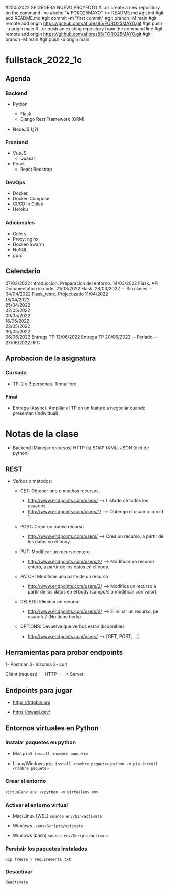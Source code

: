#25052022 SE GENERA NUEVO PROYECTO
#…or create a new repository on the command line
#echo "# FORO25MAYO" >> README.md
#git init
#git add README.md
#git commit -m "first commit"
#git branch -M main
#git remote add origin https://github.com/aflores85/FORO25MAYO.git
#git push -u origin main
#…or push an existing repository from the command line
#git remote add origin https://github.com/aflores85/FORO25MAYO.git
#git branch -M main
#git push -u origin main



# fullstack_2022_1c

## Agenda

### Backend
- Python
    - Flask
    - Django Rest Framework  (ORM)

- NodeJS (¿?)

### Frontend

- VueJS
    - Quasar
- React
    - React Boostrap

### DevOps

- Docker
- Docker-Compose
- CI/CD in Gitlab
- Heroku


### Adicionales
- Celery
- Proxy: nginx
- Docker-Swarm
- NoSQL
- gprc


## Calendario
07/03/2022	Introduccion. Preparacion del entorno.
14/03/2022	Flask. API Documentation in code.
21/03/2022	Flask.
28/03/2022	-- Sin clases --
04/04/2022	Flask_restx. Projectizado
11/04/2022	
18/04/2022	
25/04/2022	
02/05/2022	
09/05/2022	
16/05/2022	
23/05/2022	
30/05/2022	
06/06/2022	Entrega TP
13/06/2022	Entrega TP
20/06/2022	-- Feriado --
27/06/2022	RFC


## Aprobacion de la asignatura

### Cursada

- TP: 2 o 3 personas. Tema libre.

### Final

- Entrega (Async). Ampliar el TP en un feature a negociar cuando presentan (Individual).


# Notas de la clase

- Backend (Manejar recursos)
  HTTP (s) 
  SOAP (XML)
  JSON (dict de python)

## REST
- Verbos o métodos:
    - GET: Obtener uno o muchos recursos. 
        * http://www.endpoints.com/users/ --> Listado de todos los usuarios
        * http://www.endpoints.com/users/1/ --> Obtengo el usuario con id 1

    - POST: Crear un nuevo recurso
        * http://www.endpoints.com/users/ --> Crea un recurso, a partir de los datos en el body.

    - PUT: Modificar un recurso entero
        * http://www.endpoints.com/users/2/ --> Modificar un recurso entero, a partir de los datos en el body.

    - PATCH: Modificar una parte de un recurso
        * http://www.endpoints.com/users/2/ --> Modifica un recurso a partir de los datos en el body (campo/s a modificar con valor).

    - DELETE: Eliminar un recurso
        * http://www.endpoints.com/users/2/ --> Eliminar un recurso, pe usuario 2 (No tiene body)

    - OPTIONS: Devuelve que verbos estan disponibles
        * http://www.endpoints.com/users/ --> [GET, POST, ...]


## Herramientas para probar endpoints
1- Postman
2- Insomia
3- curl


Client (request) ---HTTP---> Server


## Endpoints para jugar

* https://httpbin.org

* https://swapi.dev/



## Entornos virtuales en Python

### Instalar paquetes en python
* Mac
```pip3 install <nombre paquete>```

* Linux/Windows
```pip install <nombre paquete>```
```python -m pip install <nombre paquete>```

### Crear el entorno
```virtualenv env ```
o
```python -m virtualenv env ```

### Activar el entorno virtual

* Mac/Linux (WSL)
```source env/bin/activate```

* Windows 
```./env/Scripts/activate```

* Windows (bash)
```source env/Scripts/activate```

### Persistir los paquetes instalados
```pip freeze > requirements.txt```

### Desactivar 
```deactivate```
